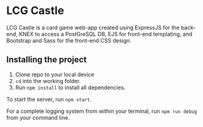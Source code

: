 # LCG Castle

LCG Castle is a card game web-app created using ExpressJS for the back-end, KNEX to access a PostGreSQL DB, EJS for front-end templating, and Bootstrap and Sass for the front-end CSS design.

## Installing the project

1. Clone repo to your local device
2. `cd` into the working folder.
3. Run `npm install` to install all dependencies.

To start the server, run `npm start`.

For a complete logging system from within your terminal, run `npm run debug` from your command line.
